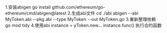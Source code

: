 1.安装abigen
go install github.com/ethereum/go-ethereum/cmd/abigen@latest
2.生成abi文件 cd ./abi
abigen --abi MyToken.abi --pkg abi --type MyToken --out MyToken.go
3.重新整理依赖
go mod tidy
4.使用abi
instance = yToken.new...
instance.func() 执行合约函数
